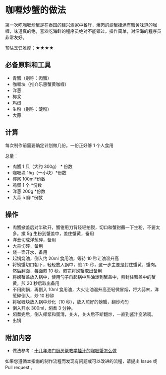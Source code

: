 # 咖喱炒蟹的做法

第一次吃咖喱炒蟹是在泰国的建兴酒家中餐厅，爆肉的螃蟹挂满有蟹黄味道的咖喱，味道真的绝，喜欢吃海鲜的程序员绝对不能错过。操作简单，对沿海的程序员非常友好。

预估烹饪难度：★★★★

## 必备原料和工具

- 青蟹（别称：肉蟹）
- 咖喱块（推介乐惠蟹黄咖喱）
- 洋葱
- 椰浆
- 鸡蛋
- 生粉（别称：淀粉）
- 大蒜

## 计算

每次制作前需要确定计划做几份。一份正好够 1 个人食用

总量：

- 肉蟹 1 只（大约 300g） * 份数
- 咖喱块 15g（一小块）*份数
- 椰浆 100ml*份数
- 鸡蛋 1 个 *份数
- 洋葱 200g *份数
- 大蒜 5 瓣 *份数

## 操作

- 肉蟹掀盖后对半砍开，蟹钳用刀背轻轻拍裂，切口和蟹钳蘸一下生粉，不要太多。撒 5g 生粉到蟹盖中，盖住蟹黄，备用
- 洋葱切成洋葱碎，备用
- 大蒜切碎，备用
- 烧一壶开水，备用
- 起锅烧油，倒入约 20ml 食用油，等待 10 秒让油温升高
- 将螃蟹切口朝下，轻轻放入锅中，煎 20 秒，这一步主要是封住蟹黄，蟹肉。然后翻面，每面煎 10 秒。煎完将螃蟹取出备用
- 将螃蟹盖放入锅中，使用勺子舀起锅中热油泼到蟹盖中，煎封住蟹盖中的蟹黄，煎 20 秒后取出备用
- 不用刷锅，再倒入 10ml 食用油，大火让油温升高至轻微冒烟，将大蒜末，洋葱碎倒入，炒 10 秒钟
- 将咖喱块放入锅中炒化（10 秒），放入煎好的螃蟹，翻炒均匀
- 倒入开水 300ml，焖煮 3 分钟。
- 焖煮完后，倒入椰浆和蛋清，关火，关火后不断翻炒，一直到酱汁变浓稠。
- 出锅

## 附加内容

- 做法参考：[十几年澳门厨房佬教学挂汁的咖喱蟹怎么做](https://www.bilibili.com/video/BV1Nq4y1W7K9)

如果您遵循本指南的制作流程而发现有问题或可以改进的流程，请提出 Issue 或 Pull request 。
